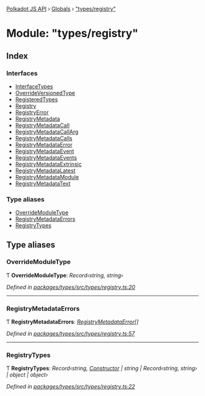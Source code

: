 [Polkadot JS API](../README.md) › [Globals](../globals.md) › ["types/registry"](_types_registry_.md)

# Module: "types/registry"

## Index

### Interfaces

* [InterfaceTypes](../interfaces/_types_registry_.interfacetypes.md)
* [OverrideVersionedType](../interfaces/_types_registry_.overrideversionedtype.md)
* [RegisteredTypes](../interfaces/_types_registry_.registeredtypes.md)
* [Registry](../interfaces/_types_registry_.registry.md)
* [RegistryError](../interfaces/_types_registry_.registryerror.md)
* [RegistryMetadata](../interfaces/_types_registry_.registrymetadata.md)
* [RegistryMetadataCall](../interfaces/_types_registry_.registrymetadatacall.md)
* [RegistryMetadataCallArg](../interfaces/_types_registry_.registrymetadatacallarg.md)
* [RegistryMetadataCalls](../interfaces/_types_registry_.registrymetadatacalls.md)
* [RegistryMetadataError](../interfaces/_types_registry_.registrymetadataerror.md)
* [RegistryMetadataEvent](../interfaces/_types_registry_.registrymetadataevent.md)
* [RegistryMetadataEvents](../interfaces/_types_registry_.registrymetadataevents.md)
* [RegistryMetadataExtrinsic](../interfaces/_types_registry_.registrymetadataextrinsic.md)
* [RegistryMetadataLatest](../interfaces/_types_registry_.registrymetadatalatest.md)
* [RegistryMetadataModule](../interfaces/_types_registry_.registrymetadatamodule.md)
* [RegistryMetadataText](../interfaces/_types_registry_.registrymetadatatext.md)

### Type aliases

* [OverrideModuleType](_types_registry_.md#overridemoduletype)
* [RegistryMetadataErrors](_types_registry_.md#registrymetadataerrors)
* [RegistryTypes](_types_registry_.md#registrytypes)

## Type aliases

###  OverrideModuleType

Ƭ **OverrideModuleType**: *Record‹string, string›*

*Defined in [packages/types/src/types/registry.ts:20](https://github.com/polkadot-js/api/blob/b0dc7cf451/packages/types/src/types/registry.ts#L20)*

___

###  RegistryMetadataErrors

Ƭ **RegistryMetadataErrors**: *[RegistryMetadataError](../interfaces/_types_registry_.registrymetadataerror.md)[]*

*Defined in [packages/types/src/types/registry.ts:57](https://github.com/polkadot-js/api/blob/b0dc7cf451/packages/types/src/types/registry.ts#L57)*

___

###  RegistryTypes

Ƭ **RegistryTypes**: *Record‹string, [Constructor](../interfaces/_types_codec_.constructor.md) | string | Record‹string, string› | object | object›*

*Defined in [packages/types/src/types/registry.ts:22](https://github.com/polkadot-js/api/blob/b0dc7cf451/packages/types/src/types/registry.ts#L22)*
